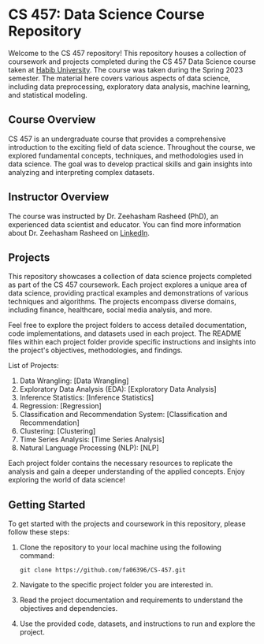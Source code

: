 # CS 457: Data Science Course Repository

Welcome to the CS 457 repository! This repository houses a collection of coursework and projects completed during the CS 457 Data Science course taken at [Habib University](https://www.habib.edu.pk). The course was taken during the Spring 2023 semester. The material here covers various aspects of data science, including data preprocessing, exploratory data analysis, machine learning, and statistical modeling. 

## Course Overview

CS 457 is an undergraduate course that provides a comprehensive introduction to the exciting field of data science. Throughout the course, we explored fundamental concepts, techniques, and methodologies used in data science. The goal was to develop practical skills and gain insights into analyzing and interpreting complex datasets.

## Instructor Overview

The course was instructed by Dr. Zeehasham Rasheed (PhD), an experienced data scientist and educator. You can find more information about Dr. Zeehasham Rasheed on [LinkedIn](https://www.linkedin.com/in/zeehashamrasheed/).

## Projects

This repository showcases a collection of data science projects completed as part of the CS 457 coursework. Each project explores a unique area of data science, providing practical examples and demonstrations of various techniques and algorithms. The projects encompass diverse domains, including finance, healthcare, social media analysis, and more.

Feel free to explore the project folders to access detailed documentation, code implementations, and datasets used in each project. The README files within each project folder provide specific instructions and insights into the project's objectives, methodologies, and findings.

List of Projects:
1. Data Wrangling: [Data Wrangling]
2. Exploratory Data Analysis (EDA): [Exploratory Data Analysis]
3. Inference Statistics: [Inference Statistics]
4. Regression: [Regression]
5. Classification and Recommendation System: [Classification and Recommendation]
6. Clustering: [Clustering]
7. Time Series Analysis: [Time Series Analysis]
8. Natural Language Processing (NLP): [NLP]

Each project folder contains the necessary resources to replicate the analysis and gain a deeper understanding of the applied concepts. Enjoy exploring the world of data science!

## Getting Started

To get started with the projects and coursework in this repository, please follow these steps:

1. Clone the repository to your local machine using the following command:
   
   ```git clone https://github.com/fa06396/CS-457.git```

2. Navigate to the specific project folder you are interested in.

3. Read the project documentation and requirements to understand the objectives and dependencies.

4. Use the provided code, datasets, and instructions to run and explore the project.


